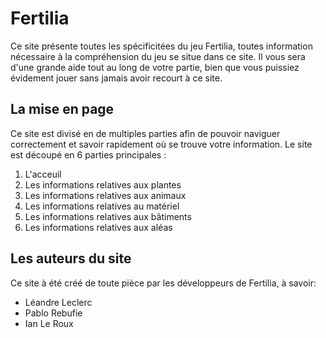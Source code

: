 # Fertilia

Ce site présente toutes les spécificitées du jeu Fertilia, toutes information nécessaire à la compréhension du jeu se situe dans ce site.
Il vous sera d'une grande aide tout au long de votre partie, bien que vous puissiez évidement jouer sans jamais avoir recourt à ce site.

## La mise en page

Ce site est divisé en de multiples parties afin de pouvoir naviguer correctement et savoir rapidement où se trouve votre information.
Le site est découpé en 6 parties principales :
1. L'acceuil
2. Les informations relatives aux plantes
3. Les informations relatives aux animaux
4. Les informations relatives au matériel
5. Les informations relatives aux bâtiments
6. Les informations relatives aux aléas

## Les auteurs du site

Ce site à été créé de toute pièce par les développeurs de Fertilia, à savoir:
* Léandre Leclerc
* Pablo Rebufie
* Ian Le Roux
